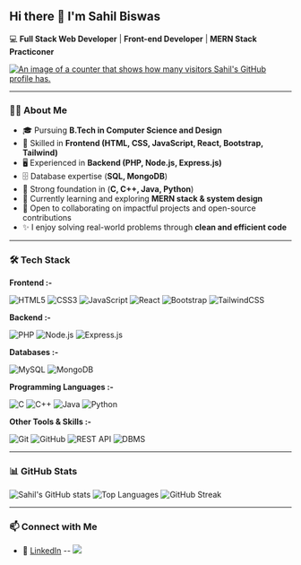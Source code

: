 ## Hi there 👋 I'm Sahil Biswas

💻 **Full Stack Web Developer** | **Front-end Developer** | **MERN Stack Practiconer**

[![An image of a counter that shows how many visitors Sahil's GitHub profile has.](https://komarev.com/ghpvc/?username=sahilbiswas12-sky&style=for-the-badge&color=brightgreen)](https://github.com/sahilbiswas12-sky)

---

### 👨‍💻 About Me
- 🎓 Pursuing **B.Tech in Computer Science and Design**
- 💼 Skilled in **Frontend (HTML, CSS, JavaScript, React, Bootstrap, Tailwind)**
- 🖥️ Experienced in **Backend (PHP, Node.js, Express.js)**
- 🗄️ Database expertise (**SQL, MongoDB**)
- 🔧 Strong foundation in (**C, C++, Java, Python**)
- 🌱 Currently learning and exploring **MERN stack & system design**
- 🤝 Open to collaborating on impactful projects and open-source contributions
- ✨ I enjoy solving real-world problems through **clean and efficient code**

---

### 🛠️ Tech Stack

**Frontend :-**

![HTML5](https://img.shields.io/badge/-HTML5-E34F26?style=flat-square&logo=html5&logoColor=white)
![CSS3](https://img.shields.io/badge/-CSS3-1572B6?style=flat-square&logo=css3&logoColor=white)
![JavaScript](https://img.shields.io/badge/-JavaScript-F7DF1E?style=flat-square&logo=javascript&logoColor=black)
![React](https://img.shields.io/badge/-React-20232A?style=flat-square&logo=react&logoColor=61DAFB)
![Bootstrap](https://img.shields.io/badge/-Bootstrap-563D7C?style=flat-square&logo=bootstrap&logoColor=white)
![TailwindCSS](https://img.shields.io/badge/-TailwindCSS-38B2AC?style=flat-square&logo=tailwind-css&logoColor=white)

**Backend :-**

![PHP](https://img.shields.io/badge/-PHP-777BB4?style=flat-square&logo=php&logoColor=white)
![Node.js](https://img.shields.io/badge/-Node.js-339933?style=flat-square&logo=node.js&logoColor=white)
![Express.js](https://img.shields.io/badge/-Express.js-000000?style=flat-square&logo=express&logoColor=white)

**Databases :-**

![MySQL](https://img.shields.io/badge/-MySQL-005C84?style=flat-square&logo=mysql&logoColor=white)
![MongoDB](https://img.shields.io/badge/-MongoDB-4EA94B?style=flat-square&logo=mongodb&logoColor=white)

**Programming Languages :-**

![C](https://img.shields.io/badge/-C-00599C?style=flat-square&logo=c&logoColor=white)
![C++](https://img.shields.io/badge/-C++-00599C?style=flat-square&logo=c%2B%2B&logoColor=white)
![Java](https://img.shields.io/badge/-Java-ED8B00?style=flat-square&logo=openjdk&logoColor=white)
![Python](https://img.shields.io/badge/-Python-3776AB?style=flat-square&logo=python&logoColor=white)

**Other Tools & Skills :-**

![Git](https://img.shields.io/badge/-Git-F05032?style=flat-square&logo=git&logoColor=white)
![GitHub](https://img.shields.io/badge/-GitHub-181717?style=flat-square&logo=github&logoColor=white)
![REST API](https://img.shields.io/badge/-REST-02569B?style=flat-square&logo=rest&logoColor=white)
![DBMS](https://img.shields.io/badge/-DBMS-4479A1?style=flat-square&logo=database&logoColor=white)

---

### 📊 GitHub Stats

![Sahil's GitHub stats](https://github-readme-stats.vercel.app/api?username=sahilbiswas12-sky&show_icons=true&theme=radical)
![Top Languages](https://github-readme-stats.vercel.app/api/top-langs/?username=sahilbiswas12-sky&layout=compact&theme=radical)
![GitHub Streak](https://github-readme-streak-stats.herokuapp.com/?user=sahilbiswas12-sky&theme=radical)

---

### 📫 Connect with Me
- 💼 [LinkedIn](https://www.linkedin.com/in/sahil-biswas-827337287)
-- <a href="mailto:sahilbiswas890@gmail.com" target="_blank"><img src="https://skillicons.dev/icons?i=gmail" /></a>
